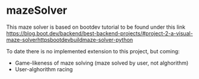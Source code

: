 # mazeSolver
This maze solver is based on bootdev tutorial to be found under this link https://blog.boot.dev/backend/best-backend-projects/#project-2-a-visual-maze-solverhttpsbootdevbuildmaze-solver-python

To date there is no implemented extension to this project, but coming:
* Game-likeness of maze solving (maze solved by user, not alghorithm)
* User-alghorithm racing
